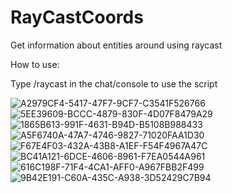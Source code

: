 # RayCastCoords


Get information about entities around using raycast

How to use:

Type /raycast in the chat/console to use the script


![A2979CF4-5417-47F7-9CF7-C3541F526766](https://github.com/user-attachments/assets/b071a79b-8782-4859-9e03-f03b9795f179)
![5EE39609-BCCC-4879-830F-4D07F8479A29](https://github.com/user-attachments/assets/c84f72f9-dd34-446f-a658-d613bac4077d)
![1865B613-991F-4631-B94D-B5108B988433](https://github.com/user-attachments/assets/40a57a2e-8a4c-429d-9225-72f8a60f328d)
![A5F6740A-47A7-4746-9827-71020FAA1D30](https://github.com/user-attachments/assets/a1f9f750-28ae-44ec-8b9e-e5dc1e6ee916)
![F67E4F03-432A-43B8-A1EF-F54F4967A47C](https://github.com/user-attachments/assets/b503ea4d-78da-45da-ad78-35f2fa53cbe9)
![BC41A121-6DCE-4606-8961-F7EA0544A961](https://github.com/user-attachments/assets/33dad625-86bd-45eb-acec-598a42dd7baf)
![616C198F-71F4-4CA1-AFF0-A967FBB2F499](https://github.com/user-attachments/assets/d685fd12-b16a-40f8-b0f0-81fef7e0f52a)
![9B42E191-C60A-435C-A938-3D52429C7B94](https://github.com/user-attachments/assets/76168f13-f84e-492c-9dea-fdc5b2a37109)
